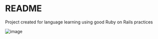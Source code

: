 # README

Project created for language learning using good Ruby on Rails practices

![image](https://user-images.githubusercontent.com/39067506/190475119-9778b8fb-c55f-4838-9a6f-e1e7229b87b9.png)
